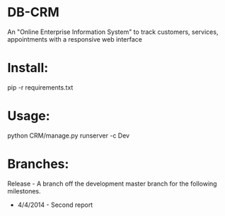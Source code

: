 DB-CRM
======

An "Online Enterprise Information System" to track customers, services, appointments with a responsive web interface


Install:
=======
pip -r requirements.txt

Usage:
=====
python CRM/manage.py runserver -c Dev 

Branches:
========
Release - A branch off the development master branch for the following milestones.
  * 4/4/2014 - Second report 
 
